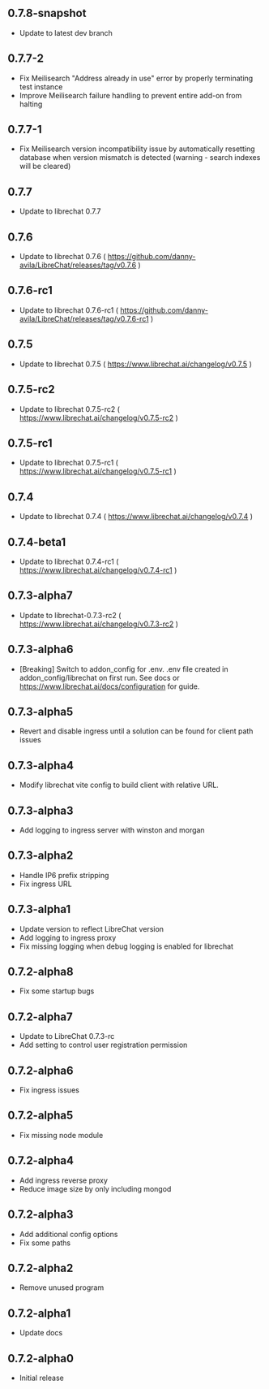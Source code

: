<!-- https://developers.home-assistant.io/docs/add-ons/presentation#keeping-a-changelog -->

## 0.7.8-snapshot

- Update to latest dev branch

## 0.7.7-2

- Fix Meilisearch "Address already in use" error by properly terminating test instance
- Improve Meilisearch failure handling to prevent entire add-on from halting

## 0.7.7-1

- Fix Meilisearch version incompatibility issue by automatically resetting database when version mismatch is detected (warning - search indexes will be cleared)

## 0.7.7

- Update to librechat 0.7.7

## 0.7.6

- Update to librechat 0.7.6 ( https://github.com/danny-avila/LibreChat/releases/tag/v0.7.6 )

## 0.7.6-rc1

- Update to librechat 0.7.6-rc1 ( https://github.com/danny-avila/LibreChat/releases/tag/v0.7.6-rc1 )

## 0.7.5

- Update to librechat 0.7.5 ( https://www.librechat.ai/changelog/v0.7.5 )

## 0.7.5-rc2

- Update to librechat 0.7.5-rc2 ( https://www.librechat.ai/changelog/v0.7.5-rc2 )

## 0.7.5-rc1

- Update to librechat 0.7.5-rc1 ( https://www.librechat.ai/changelog/v0.7.5-rc1 )

## 0.7.4

- Update to librechat 0.7.4 ( https://www.librechat.ai/changelog/v0.7.4 )

## 0.7.4-beta1

- Update to librechat 0.7.4-rc1 ( https://www.librechat.ai/changelog/v0.7.4-rc1 )

## 0.7.3-alpha7

- Update to librechat-0.7.3-rc2 ( https://www.librechat.ai/changelog/v0.7.3-rc2 )

## 0.7.3-alpha6

- [Breaking] Switch to addon_config for .env.  .env file created in addon_config/librechat on first run. See docs or https://www.librechat.ai/docs/configuration for guide.

## 0.7.3-alpha5

- Revert and disable ingress until a solution can be found for client path issues

## 0.7.3-alpha4

- Modify librechat vite config to build client with relative URL.

## 0.7.3-alpha3

- Add logging to ingress server with winston and morgan

## 0.7.3-alpha2

- Handle IP6 prefix stripping
- Fix ingress URL

## 0.7.3-alpha1

- Update version to reflect LibreChat version
- Add logging to ingress proxy
- Fix missing logging when debug logging is enabled for librechat

## 0.7.2-alpha8

- Fix some startup bugs

## 0.7.2-alpha7

- Update to LibreChat 0.7.3-rc
- Add setting to control user registration permission

## 0.7.2-alpha6

- Fix ingress issues

## 0.7.2-alpha5

- Fix missing node module

## 0.7.2-alpha4

- Add ingress reverse proxy
- Reduce image size by only including mongod

## 0.7.2-alpha3

- Add additional config options
- Fix some paths

## 0.7.2-alpha2

- Remove unused program

## 0.7.2-alpha1

- Update docs

## 0.7.2-alpha0

- Initial release
